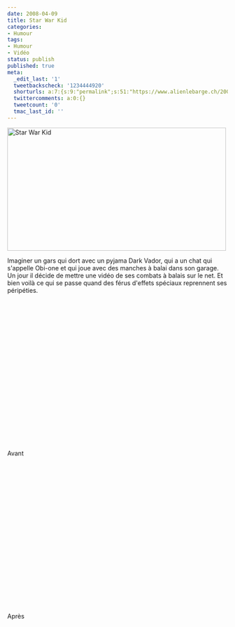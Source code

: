 ```yaml
---
date: 2008-04-09
title: Star War Kid
categories:
- Humour
tags:
- Humour
- Vidéo
status: publish
published: true
meta:
  _edit_last: '1'
  tweetbackscheck: '1234444920'
  shorturls: a:7:{s:9:"permalink";s:51:"https://www.alienlebarge.ch/2008/04/09/star-war-kid/";s:7:"tinyurl";s:25:"https://tinyurl.com/dcxdzc";s:4:"isgd";s:17:"https://is.gd/isgy";s:5:"bitly";s:20:"https://bit.ly/1q79Yi";s:5:"snipr";s:22:"https://snipr.com/bc64i";s:5:"snurl";s:22:"https://snurl.com/bc64i";s:7:"snipurl";s:24:"https://snipurl.com/bc64i";}
  twittercomments: a:0:{}
  tweetcount: '0'
  tmac_last_id: ''
---
```

<img class="alignnone size-full wp-image-492" title="starwarkid" src="https://dlgjp9x71cipk.cloudfront.net/2008/04/starwarkid.png" alt="Star War Kid" width="500" height="281" />

Imaginer un gars qui dort avec un pyjama Dark Vador, qui a un chat qui s'appelle Obi-one et qui joue avec des manches à balai dans son garage. Un jour il décide de mettre une vidéo de ses combats à balais sur le net. Et bien voilà ce qui se passe quand des férus d'effets spéciaux reprennent ses péripéties.

<!--more-->

Avant
<object classid="clsid:d27cdb6e-ae6d-11cf-96b8-444553540000" width="425" height="355" codebase="https://download.macromedia.com/pub/shockwave/cabs/flash/swflash.cab#version=6,0,40,0"><param name="wmode" value="transparent" /><param name="src" value="https://www.youtube.com/v/HPPj6viIBmU&amp;hl=en" /><embed type="application/x-shockwave-flash" width="425" height="355" src="https://www.youtube.com/v/HPPj6viIBmU&amp;hl=en" wmode="transparent"></embed></object>

Après
<object classid="clsid:d27cdb6e-ae6d-11cf-96b8-444553540000" width="425" height="355" codebase="https://download.macromedia.com/pub/shockwave/cabs/flash/swflash.cab#version=6,0,40,0"><param name="wmode" value="transparent" /><param name="src" value="https://www.youtube.com/v/3GJOVPjhXMY&amp;hl=en" /><embed type="application/x-shockwave-flash" width="425" height="355" src="https://www.youtube.com/v/3GJOVPjhXMY&amp;hl=en" wmode="transparent"></embed></object>

<object classid="clsid:d27cdb6e-ae6d-11cf-96b8-444553540000" width="425" height="355" codebase="https://download.macromedia.com/pub/shockwave/cabs/flash/swflash.cab#version=6,0,40,0"><param name="wmode" value="transparent" /><param name="src" value="https://www.youtube.com/v/GRiJVMASwjI&amp;hl=en" /><embed type="application/x-shockwave-flash" width="425" height="355" src="https://www.youtube.com/v/GRiJVMASwjI&amp;hl=en" wmode="transparent"></embed></object>
 
